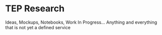 # TEP Research

Ideas, Mockups, Notebooks, Work In Progress... Anything and everything that is not yet a defined service
